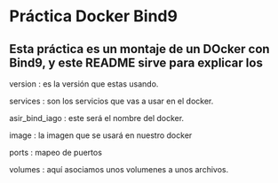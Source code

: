 # Práctica Docker Bind9
## Esta práctica es un montaje de un DOcker con Bind9, y este README sirve para explicar los 

version : es la versión que estas usando.

services : son los servicios que vas a usar en el docker.

asir_bind_iago : este será el nombre del docker.

image : la imagen que se usará en nuestro docker

ports : mapeo de puertos

volumes : aquí asociamos unos volumenes a unos archivos.

